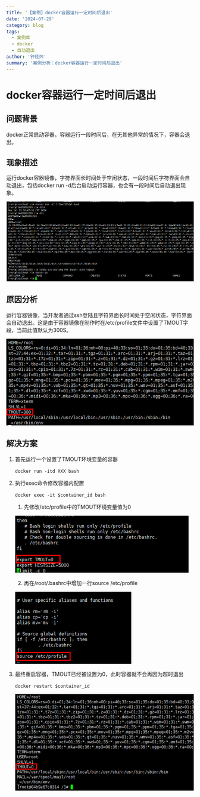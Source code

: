 ```yaml
---
title: '【案例】docker容器运行一定时间后退出'
date: '2024-07-29'
category: blog
tags:
  - 案例库
  - docker
  - 自动退出
author: '钟佳炜'
summary: '案例分析：docker容器运行一定时间后退出'
---
```


# docker容器运行一定时间后退出

## 问题背景

docker正常启动容器，容器运行一段时间后，在无其他异常的情况下，容器会退出。

## 现象描述

运行docker容器镜像，字符界面长时间处于空闲状态，一段时间后字符界面会自动退出，包括docker run -d后台启动运行容器，也会有一段时间后自动退出现象。

   ![image](./figures/docker容器运行自动退出5.PNG)

## 原因分析

运行容器镜像，当开发者通过ssh登陆且字符界面长时间处于空闲状态，字符界面会自动退出。这是由于容器镜像在制作时在/etc/profile文件中设置了TMOUT字段，当前此值默认为300S。

   ![image](./figures/docker容器运行自动退出1.PNG)

## 解决方案

1. 首先运行一个设置了TMOUT环境变量的容器

    ```shell
    docker run -itd XXX bash
    ```

2. 执行exec命令修改容器内配置

    ```` shell
    docker exec -it $container_id bash
    ````

    1. 先修改/etc/profile中的TMOUT环境变量值为0

   ![image](./figures/docker容器运行自动退出2.PNG)

    2. 再在/root/.bashrc中增加一行source /etc/profile

   ![image](./figures/docker容器运行自动退出3.PNG)

3. 最终重启容器，TMOUT已经被设置为0，此时容器就不会再因为超时退出

    ```shell
    docker restart $container_id
    ```

   ![image](./figures/docker容器运行自动退出4.PNG)
